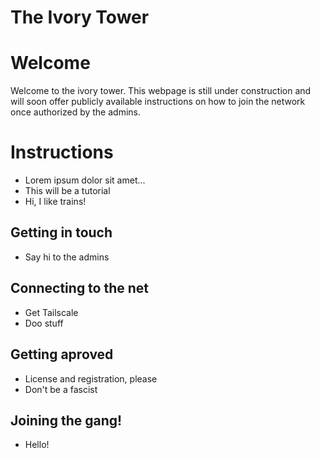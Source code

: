 # The Ivory Tower

# Welcome

Welcome to the ivory tower. This webpage is still under construction and will soon offer publicly available instructions on how to join the network once authorized by the admins.

# Instructions

- Lorem ipsum dolor sit amet...
- This will be a tutorial
- Hi, I like trains!

## Getting in touch

- Say hi to the admins

## Connecting to the net

- Get Tailscale
- Doo stuff

## Getting aproved

- License and registration, please
- Don't be a fascist

## Joining the gang!

- Hello!